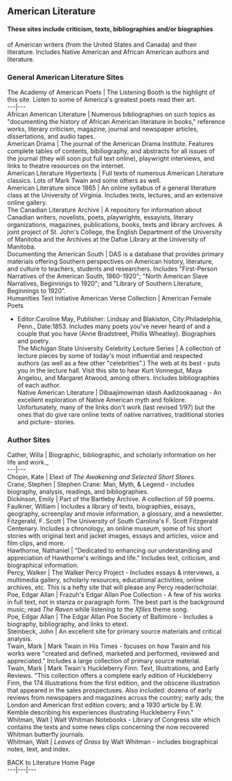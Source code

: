## American Literature

#### These sites include criticism, texts, bibliographies and/or biographies
of American writers (from the United States and Canada) and their literature.
Includes Native American and African American authors and literature.

### General American Literature Sites

The Academy of American Poets  | The Listening Booth is the highlight of this
site. Listen to some of America's greatest poets read their art.  
---|---  
African American Literature  | Numerous bibliographies on such topics as
"documenting the history of African American literature in books," reference
works, literary criticism, magazine, journal and newspaper articles,
dissertations, and audio tapes.  
American Drama  | The journal of the American Drama Institute. Features
complete tables of contents, bibiliography, and abstracts for all issues of
the journal (they will soon put full text online), playwright interviews, and
links to theatre resources on the internet.  
American Literature Hypertexts  | Full texts of numerous American Literature
classics. Lots of Mark Twain and some others as well.  
American Literature since 1865  |  An online syllabus of a general literature
class at the University of Virginia. Includes texts, lectures, and an
extensive online gallery.  
The Canadian Literature Archive  |  A repository for information about
Canadian writers, novelists, poets, playwrights, essayists, literary
organizations, magazines, publications, books, texts and library archives. A
joint project of St. John's College, the English Department of the University
of Manitoba and the Archives at the Dafoe Library at the University of
Manitoba.  
Documenting the American South  |  DAS is a database that provides primary
materials offering Southern perspectives on American history, literature, and
culture to teachers, students and researchers. Includes "First-Person
Narratives of the American South, 1860-1920"; "North American Slave
Narratives, Beginnings to 1920"; and "Library of Southern Literature,
Beginnings to 1920".  
Humanities Text Initiative American Verse Collection  |  American Female Poets
- Editor:Caroline May, Publisher: Lindsay and Blakiston, City:Philadelphia,
Penn., Date:1853. Includes many poets you've never heard of and a couple that
you have (Anne Bradstreet, Phillis Wheatley). Biographies and poetry.  
The Michigan State University Celebrity Lecture Series  | A collection of
lecture pieces by some of today's most influential and respected authors (as
well as a few other "celebrities".) The web at its best - puts you in the
lecture hall. Visit this site to hear Kurt Vonnegut, Maya Angelou, and
Margaret Atwood, among others. Includes bibliographies of each author.  
Native American Literature  | Dibaajimowinan idash Aadizookaanag - An
excellent exploration of Native American myth and folklore. Unfortunately,
many of the links don't work (last revised 1/97) but the ones that do give
rare online texts of native narratives, traditional stories and picture-
stories.  
  
###  Author Sites

Cather, Willa  |  Biographic, bibliographic, and scholarly information on her
life and work._  
---|---  
Chopin, Kate  |  Etext of _The Awakening and Selected Short Stores._  
Crane, Stephen  |  Stephen Crane: Man, Myth,  & Legend - includes biography,
analysis, readings, and bibliographies.  
Dickinson, Emily  |  Part of the Bartleby Archive. A collection of 59 poems.  
Faulkner, William  |  Includes a library of texts, biographies, essays,
geography, screenplay and movie information, a glossary, and a newsletter.  
Fitzgerald, F. Scott  |  The University of South Carolina's F. Scott
Fitzgerald Centenary. Includes a chronology, an online museum, some of his
short stories with original text and jacket images, essays and articles, voice
and film clips, and more.  
Hawthorne, Nathaniel  |  "Dedicated to enhancing our understanding and
appreciation of Hawthorne's writings and life." Includes text, criticism, and
biographical information.  
Percy, Walker  | The Walker Percy Project - Includes essays & interviews, a
multimedia gallery, scholarly resources, educational activities, online
archives, etc. This is a hefty site that will please any Percy reader/scholar.  
Poe, Edgar Allan  |  Frazuh's Edgar Allan Poe Collection - A few of his works
in full text, not in stanza or paragraph form. The best part is the background
music; read _The Raven_ while listening to the _Xfiles_ theme song.  
Poe, Edgar Allan  |  The Edgar Allan Poe Society of Baltimore - Includes a
biography, bibliography, and links to etext.  
Steinbeck, John  |  An excellent site for primary source materials and
critical analysis.  
Twain, Mark  |  Mark Twain in His Times - focuses on how Twain and his works
were "created and defined, marketed and performed, reviewed and appreciated."
Includes a large collection of primary source material.  
Twain, Mark  |  Mark Twain's Huckleberry Finn: Text, Illustrations, and Early
Reviews. "This collection offers a complete early edition of Huckleberry Finn,
the 174 illustrations from the first edition, and the obscene illustration
that appeared in the sales prospectuses. Also included: dozens of early
reviews from newspapers and magazines across the country; early ads; the
London and American first edition covers; and a 1930 article by E.W. Kemble
describing his experiences illustrating Huckleberry Finn."  
Whitman, Walt  |  Walt Whitman Notebooks - Library of Congress site which
contains the texts and some news clips concerning the now recovered Whitman
butterfly journals.  
Whitman, Walt  |  _Leaves of Grass_ by Walt Whitman - includes biographical
notes, text, and index.  
  
BACK to Literature Home Page  
---|---|---

